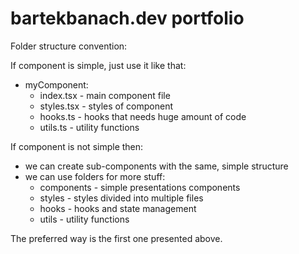 # bartekbanach.dev portfolio

Folder structure convention:

If component is simple, just use it like that:

-   myComponent:
    -   index.tsx - main component file
    -   styles.tsx - styles of component
    -   hooks.ts - hooks that needs huge amount of code
    -   utils.ts - utility functions

If component is not simple then:

-   we can create sub-components with the same, simple structure
-   we can use folders for more stuff:
    -   components - simple presentations components
    -   styles - styles divided into multiple files
    -   hooks - hooks and state management
    -   utils - utility functions

The preferred way is the first one presented above.

